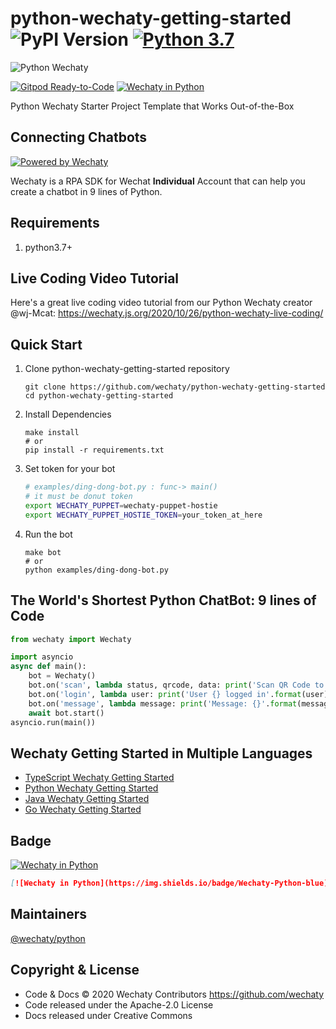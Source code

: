 # python-wechaty-getting-started ![PyPI Version](https://img.shields.io/pypi/v/wechaty?color=blue) [![Python 3.7](https://img.shields.io/badge/python-3.7+-blue.svg)](https://www.python.org/downloads/release/python-370/)

![Python Wechaty](https://wechaty.github.io/python-wechaty/images/python-wechaty.png)

[![Gitpod Ready-to-Code](https://img.shields.io/badge/Gitpod-Ready--to--Code-blue?logo=gitpod)](https://gitpod.io/#https://github.com/wechaty/python-wechaty-getting-started)
[![Wechaty in Python](https://img.shields.io/badge/Wechaty-Python-blue)](https://github.com/wechaty/python-wechaty)

Python Wechaty Starter Project Template that Works Out-of-the-Box

## Connecting Chatbots

[![Powered by Wechaty](https://img.shields.io/badge/Powered%20By-Wechaty-brightgreen.svg)](https://github.com/Wechaty/wechaty)

Wechaty is a RPA SDK for Wechat **Individual** Account that can help you create a chatbot in 9 lines of Python.

## Requirements

1. python3.7+

## Live Coding Video Tutorial

Here's a great live coding video tutorial from our Python Wechaty creator @wj-Mcat: <https://wechaty.js.org/2020/10/26/python-wechaty-live-coding/>

## Quick Start

1. Clone python-wechaty-getting-started repository

   ```shell
   git clone https://github.com/wechaty/python-wechaty-getting-started
   cd python-wechaty-getting-started
   ```

2. Install Dependencies

   ```shell
   make install
   # or
   pip install -r requirements.txt
   ```

3. Set token for your bot

    ```sh
    # examples/ding-dong-bot.py : func-> main()
    # it must be donut token
    export WECHATY_PUPPET=wechaty-puppet-hostie
    export WECHATY_PUPPET_HOSTIE_TOKEN=your_token_at_here
    ```

4. Run the bot

   ```shell
   make bot
   # or
   python examples/ding-dong-bot.py
   ```

## The World's Shortest Python ChatBot: 9 lines of Code

```python
from wechaty import Wechaty

import asyncio
async def main():
    bot = Wechaty()
    bot.on('scan', lambda status, qrcode, data: print('Scan QR Code to login: {}\nhttps://wechaty.wechaty.js/qrcode/{}'.format(status, qrcode)))
    bot.on('login', lambda user: print('User {} logged in'.format(user)))
    bot.on('message', lambda message: print('Message: {}'.format(message)))
    await bot.start()
asyncio.run(main())
```

## Wechaty Getting Started in Multiple Languages

- [TypeScript Wechaty Getting Started](https://github.com/wechaty/wechaty-getting-started)
- [Python Wechaty Getting Started](https://github.com/wechaty/python-wechaty-getting-started)
- [Java Wechaty Getting Started](https://github.com/wechaty/java-wechaty-getting-started)
- [Go Wechaty Getting Started](https://github.com/wechaty/go-wechaty-getting-started)

## Badge

[![Wechaty in Python](https://img.shields.io/badge/Wechaty-Python-blue)](https://github.com/wechaty/python-wechaty)

```md
[![Wechaty in Python](https://img.shields.io/badge/Wechaty-Python-blue)](https://github.com/wechaty/python-wechaty)
```

## Maintainers

[@wechaty/python](https://github.com/orgs/wechaty/teams/python/members)

## Copyright & License

- Code & Docs © 2020 Wechaty Contributors <https://github.com/wechaty>
- Code released under the Apache-2.0 License
- Docs released under Creative Commons
